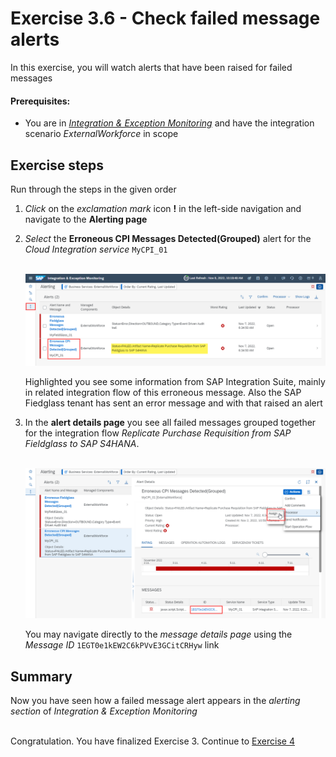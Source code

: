 # Exercise 3.6 - Check failed message alerts

In this exercise, you will watch alerts that have been raised for failed messages

#### Prerequisites:

- You are in [*Integration & Exception Monitoring*](https://teched22-cloudalm-003.eu10.alm.cloud.sap/shell/run?sap-ui-app-id=com.sap.crun.imapp.ui#/Home) and have the integration scenario *ExternalWorkforce* in scope

## Exercise steps

Run through the steps in the given order

1. *Click* on the *exclamation mark* icon **!** in the left-side navigation and navigate to the **Alerting page**

2. *Select* the **Erroneous CPI Messages Detected(Grouped)** alert for the *Cloud Integration service* `MyCPI_01`

    <br>![](/exercises/ex3/images/IMWorkforceAlertingFailedMessage.png)
    
    Highlighted you see some information from SAP Integration Suite, mainly in related integration flow of this erroneous message. Also the SAP Fiedglass tenant has sent an error message and with that raised an alert 

2. In the **alert details page** you see all failed messages grouped together for the integration flow *Replicate Purchase Requisition from SAP Fieldglass to SAP S4HANA*.

    <br>![](/exercises/ex3/images/IMWorkforceAlertingFailedMessageDetails.png)

    You may navigate directly to the *message details page* using the *Message ID* `1EGT0e1kEW2C6kPVvE3GCitCRHyw` link
    
## Summary

Now you have seen how a failed message alert appears in the *alerting section* of *Integration & Exception Monitoring*

<br>Congratulation. You have finalized Exercise 3. Continue to [Exercise 4](/exercises/ex4/)

